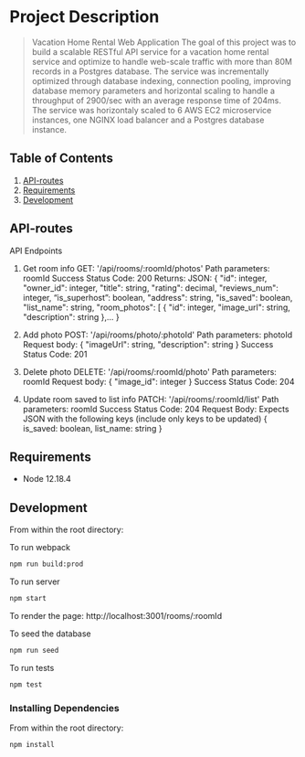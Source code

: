 # Project Description

> Vacation Home Rental Web Application
The goal of this project was to build a scalable RESTful API service for a vacation home rental service and optimize to handle web-scale traffic with more than 80M records in a Postgres database. The service was incrementally optimized through database indexing, connection pooling, improving database memory parameters and horizontal scaling to handle a throughput of 2900/sec with an average response time of 204ms. The service was horizontaly scaled to 6 AWS EC2 microservice instances, one NGINX load balancer and a Postgres database instance.

## Table of Contents

1. [API-routes](#API-routes)
2. [Requirements](#requirements)
3. [Development](#development)

## API-routes

API Endpoints

1. Get room info
GET: '/api/rooms/:roomId/photos'
Path parameters: roomId
Success Status Code: 200
Returns: JSON:
{
  "id": integer,
  "owner_id": integer,
  "title": string,
  "rating": decimal,
  "reviews_num": integer,
  “is_superhost”: boolean,
  "address": string,
  "is_saved": boolean,
  "list_name": string,
  "room_photos": [
      {
          "id": integer,
          "image_url": string,
          "description": string
      },...
}

2. Add photo
POST: '/api/rooms/photo/:photoId'
Path parameters: photoId
Request body:
{
  "imageUrl": string,
  "description": string
}
Success Status Code: 201

3. Delete photo
DELETE: '/api/rooms/:roomId/photo'
Path parameters: roomId
Request body: {
  "image_id": integer
}
Success Status Code: 204

4. Update room saved to list info
PATCH: '/api/rooms/:roomId/list'
Path parameters: roomId
Success Status Code: 204
Request Body: Expects JSON with the following keys (include only keys to be updated)
{
  is_saved: boolean,
  list_name: string
}



## Requirements

- Node 12.18.4

## Development

From within the root directory:

To run webpack
```sh
npm run build:prod
```

To run server
```sh
npm start
```

To render the page: http://localhost:3001/rooms/:roomId

To seed the database
```sh
npm run seed
```

To run tests
```sh
npm test
```

### Installing Dependencies

From within the root directory:

```sh
npm install
```

